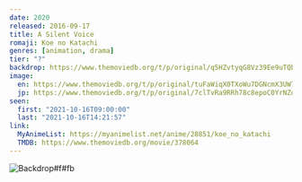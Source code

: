 ```yaml
---
date: 2020
released: 2016-09-17
title: A Silent Voice
romaji: Koe no Katachi
genres: [animation, drama]
tier: "?"
backdrop: https://www.themoviedb.org/t/p/original/q5HZvtyqG8Vz39Ee9uTQbLeEml.jpg
image:
  en: https://www.themoviedb.org/t/p/original/tuFaWiqX0TXoWu7DGNcmX3UW7sT.jpg
  jp: https://www.themoviedb.org/t/p/original/7clTvRa9RRh78c8epoC0YrNZoD6.jpg
seen:
  first: "2021-10-16T09:00:00"
  last: "2021-10-16T14:21:57"
link:
  MyAnimeList: https://myanimelist.net/anime/28851/koe_no_katachi
  TMDB: https://www.themoviedb.org/movie/378064
---
```



![Backdrop#f#fb](https://www.themoviedb.org/t/p/original/5lAMQMWpXMsirvtLLvW7cJgEPkU.jpg "Source: TMDB")
